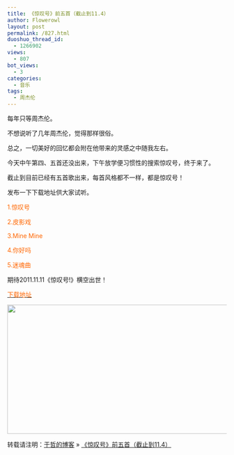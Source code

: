 ```yaml
---
title: 《惊叹号》前五首（截止到11.4）
author: Flowerowl
layout: post
permalink: /827.html
duoshuo_thread_id:
  - 1266902
views:
  - 807
bot_views:
  - 3
categories:
  - 音乐
tags:
  - 周杰伦
---
```

每年只等周杰伦。

不想说听了几年周杰伦，觉得那样很俗。

总之，一切美好的回忆都会附在他带来的灵感之中随我左右。

今天中午第四、五首还没出来，下午放学便习惯性的搜索惊叹号，终于来了。

截止到目前已经有五首歌出来，每首风格都不一样，都是惊叹号！

发布一下下载地址供大家试听。

<span style="color: #ff6600;">1.惊叹号</span>

<span style="color: #ff6600;"> 2.皮影戏</span>

<span style="color: #ff6600;"> 3.Mine Mine</span>

<span style="color: #ff6600;"> 4.你好吗</span>

<span style="color: #ff6600;"> 5.迷魂曲</span>

期待2011.11.11《惊叹号!》横空出世！

<span style="color: #ff6600;"><a href="http://dl.dbank.com/c0g14vg7uy" target="_blank"><span style="color: #ff6600;">下载地址</span></a></span>

<img class="aligncenter size-full wp-image-830" title="Lazynight | 夜阑" src="http://lazynight.me/wp-content/uploads/2011/11/111018115036bd651cb1e663d5.jpg" alt="" width="516" height="297" />

转载请注明：[于哲的博客][1] &raquo; [《惊叹号》前五首（截止到11.4）][2]

 [1]: http://localhost/wordpress
 [2]: http://localhost/wordpress/827.html
